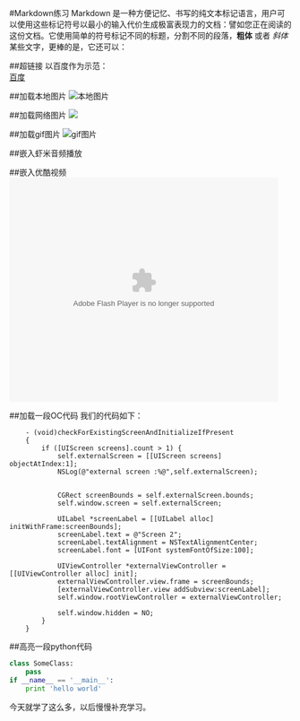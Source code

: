 #Markdown练习
Markdown 是一种方便记忆、书写的纯文本标记语言，用户可以使用这些标记符号以最小的输入代价生成极富表现力的文档：譬如您正在阅读的这份文档。它使用简单的符号标记不同的标题，分割不同的段落，**粗体** 或者 *斜体* 某些文字，更棒的是，它还可以：

##超链接
以百度作为示范：  
[百度](http://www.baidu.com)

	
##加载本地图片
![本地图片](/test.png)

##加载网络图片
![](http://e.hiphotos.baidu.com/image/w=2048/sign=d5c6221ddf54564ee565e33987e69d82/738b4710b912c8fc5f5ce8c3fe039245d6882114.jpg)

##加载gif图片
![gif图片](https://github-camo.global.ssl.fastly.net/e19f73c2b9f12a4f9c3207bf3a386df5b5eeae90/687474703a2f2f696d672e6f6e65766361742e636f6d2f323031332f73707274656b69742d6d6f6e73746572732e676966)

##嵌入虾米音频播放
<script type="text/javascript" src="http://www.xiami.com/widget/player-single?uid=0&sid=1772455853&mode=js"></script>

##嵌入优酷视频
<embed src="http://player.youku.com/player.php/sid/XNjMxOTE4NTcy/v.swf" allowFullScreen="true" quality="high" width="480" height="400" align="middle" allowScriptAccess="always" type="application/x-shockwave-flash"></embed>

##加载一段OC代码
我们的代码如下：

		- (void)checkForExistingScreenAndInitializeIfPresent 
		{
		    if ([UIScreen screens].count > 1) {
		        self.externalScreen = [[UIScreen screens] objectAtIndex:1];
		        NSLog(@"external screen :%@",self.externalScreen);
		        
		        
		        CGRect screenBounds = self.externalScreen.bounds;
		        self.window.screen = self.externalScreen;
		        
		        UILabel *screenLabel = [[UILabel alloc] initWithFrame:screenBounds];
		        screenLabel.text = @"Screen 2";
		        screenLabel.textAlignment = NSTextAlignmentCenter;
		        screenLabel.font = [UIFont systemFontOfSize:100];
		        
		        UIViewController *externalViewController = [[UIViewController alloc] init];
		        externalViewController.view.frame = screenBounds;
		        [externalViewController.view addSubview:screenLabel];
		        self.window.rootViewController = externalViewController;
		        
		        self.window.hidden = NO;
		    }
	    }
##高亮一段python代码
```python
class SomeClass:
    pass
if __name__ == '__main__':
    print 'hello world'
```


今天就学了这么多，以后慢慢补充学习。